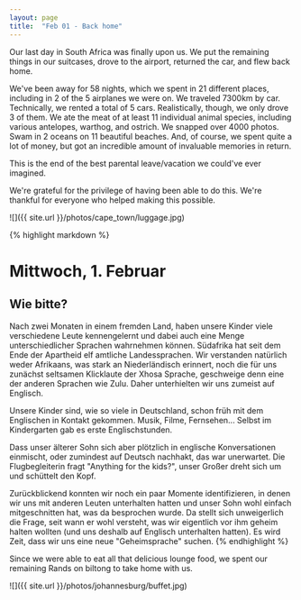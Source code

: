 ```yaml
---
layout: page
title:  "Feb 01 - Back home"
---
```


Our last day in South Africa was finally upon us. We put the remaining things in our suitcases, drove to the airport, returned the car, and flew back home.

We've been away for 58 nights, which we spent in 21 different places, including in 2 of the 5 airplanes we were on. We traveled 7300km by car. Technically, we rented a total of 5 cars. Realistically, though, we only drove 3 of them. We ate the meat of at least 11 individual animal species, including various antelopes, warthog, and ostrich. We snapped over 4000 photos. Swam in 2 oceans on 11 beautiful beaches. And, of course, we spent quite a lot of money, but got an incredible amount of invaluable memories in return.

This is the end of the best parental leave/vacation we could've ever imagined.

We're grateful for the privilege of having been able to do this. We're thankful for everyone who helped making this possible.

![]({{ site.url }}/photos/cape_town/luggage.jpg)

{% highlight markdown %}
# Mittwoch, 1. Februar
## Wie bitte?

Nach zwei Monaten in einem fremden Land, haben unsere Kinder viele verschiedene Leute kennengelernt und dabei auch eine Menge unterschiedlicher Sprachen wahrnehmen können. Südafrika hat seit dem Ende der Apartheid elf amtliche Landessprachen. Wir verstanden natürlich weder Afrikaans, was stark an Niederländisch erinnert, noch die für uns zunächst seltsamen Klicklaute der Xhosa Sprache, geschweige denn eine der anderen Sprachen wie Zulu. Daher unterhielten wir uns zumeist auf Englisch.

Unsere Kinder sind, wie so viele in Deutschland, schon früh mit dem Englischen in Kontakt gekommen. Musik, Filme, Fernsehen... Selbst im Kindergarten gab es erste Englischstunden.

Dass unser älterer Sohn sich aber plötzlich in englische Konversationen einmischt, oder zumindest auf Deutsch nachhakt, das war unerwartet. Die Flugbegleiterin fragt "Anything for the kids?", unser Großer dreht sich um und schüttelt den Kopf.

Zurückblickend konnten wir noch ein paar Momente identifizieren, in denen wir uns mit anderen Leuten unterhalten hatten und unser Sohn wohl einfach mitgeschnitten hat, was da besprochen wurde. Da stellt sich unweigerlich die Frage, seit wann er wohl versteht, was wir eigentlich vor ihm geheim halten wollten (und uns deshalb auf Englisch unterhalten hatten). Es wird Zeit, dass wir uns eine neue "Geheimsprache" suchen.
{% endhighlight %}

Since we were able to eat all that delicious lounge food, we spent our remaining Rands on biltong to take home with us.

![]({{ site.url }}/photos/johannesburg/buffet.jpg)
